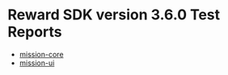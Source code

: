 # Reward SDK version 3.6.0 Test Reports

* [mission-core](mission-core/html/index.html)
* [mission-ui](mission-ui/html/index.html)